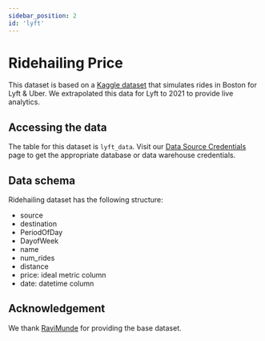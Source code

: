 ```yaml
---
sidebar_position: 2
id: 'lyft'
---
```


# Ridehailing Price

This dataset is based on a [Kaggle dataset](https://www.kaggle.com/ravi72munde/uber-lyft-cab-prices) that simulates rides in Boston for Lyft & Uber. We extrapolated this data for Lyft to 2021 to provide live analytics. 

## Accessing the data

The table for this dataset is `lyft_data`. Visit our [Data Source Credentials](/docs/Public_Datasets_Catalog/access_data) page to get the appropriate database or data warehouse credentials.

## Data schema

Ridehailing dataset has the following structure:

- source
- destination
- PeriodOfDay
- DayofWeek
- name
- num_rides
- distance
- price: ideal metric column
- date: datetime column

## Acknowledgement

We thank [RaviMunde](https://www.kaggle.com/ravi72munde) for providing the base dataset. 

